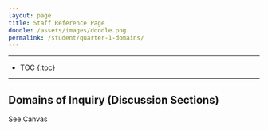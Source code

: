 ```yaml
---
layout: page
title: Staff Reference Page
doodle: /assets/images/doodle.png
permalink: /student/quarter-1-domains/
---
```


---
* TOC
{:toc}

---

## Domains of Inquiry (Discussion Sections)

See Canvas
